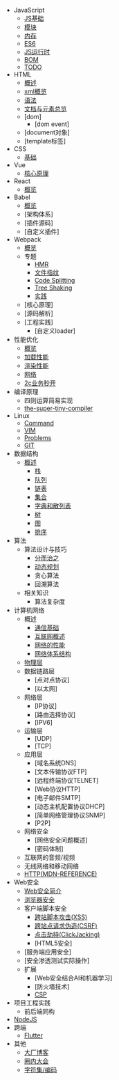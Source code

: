 - JavaScript
  - [JS基础](./docs/javascript/basic.md)
  - [模块](./docs/javascript/module.md)
  - [内存](./docs/javascript/memory.md)
  - [ES6](./docs/javascript/es6.md)
  - [JS运行时](./docs/javascript/runtime.md)
  - [BOM](./docs/javascript/bom.md)
  - [TODO](./docs/javascript/todo.md)
- HTML
  - [概述](./docs/html/html_summary.md)
  - [xml概览](./docs/html/xml.md)
  - [语法](./docs/html/html_syntax.md)
  - [文档与元素总览](./docs/html/html_element.md)
  - [dom]
    - [dom event]
  - [document对象]
  - [template标签]
- CSS
  - [基础](./docs/css/index.md)
- Vue
  - [核心原理](./docs/vue/core.md)
- React
  - [概览](./docs/react/overview.md)
- Babel
  - [概览](./docs/babel/babel_summary.md)
  - [架构体系]
  - [插件源码]
  - [自定义插件]
- Webpack
  - [概览](./docs/webpack/overview.md)
  - 专题
    - [HMR](./docs/webpack/01-HMR.md)
    - [文件指纹](./docs/webpack/02-文件指纹.md)
    - [Code Splitting](./docs/webpack/03-code-splitting.md)
    - [Tree Shaking](./docs/webpack/04-tree-shaking.md)
    - [实践](./docs/webpack/06-实践.md)
  - [核心原理]
  - [源码解析]
  - [工程实践]
    - [自定义loader]
- 性能优化
  - [概览](./docs/performance/index.md)
  - [加载性能](./docs/performance/loading.md)
  - [渲染性能](./docs/performance/render.md)
  - [网络](./docs/performance/network.md)
  - [2c业务秒开](./docs/performance/2c.md)
- 编译原理
  - 四则运算简易实现
  - [the-super-tiny-compiler](https://the-super-tiny-compiler.glitch.me/)
- Linux
  - [Command](./docs/linux/command.md)
  - [VIM](./docs/linux/vim.md)
  - [Problems](./docs/linux/problems.md)
  - [GIT](./docs/linux/git.md)
- 数据结构
  - [概述](./docs/data-structure/overview.md)
    - [栈](./docs/data-structure/01-stack.md)
    - [队列](./docs/data-structure/02-queue.md)
    - [链表](./docs/data-structure/03-linkedlist.md)
    - [集合](./docs/data-structure/04-set.md)
    - [字典和散列表](./docs/data-structure/05-dictionary-hashtable.md)
    - [树](./docs/data-structure/06-tree.md)
    - [图](./docs/data-structure/07-graph.md)
    - [排序](./docs/data-structure/08-sort.md)
- 算法
  - 算法设计与技巧
    - [分而治之](./docs/algorithm/divide-and-conquer.md)
    - [动态规划](./docs/algorithm/dynamic-programming.md)
    - 贪心算法
    - 回溯算法       
  - 相关知识
    - 算法复杂度
- 计算机网络
  - 概述
    - [通信基础](./docs/network/summary/communication_foundation.md)
    - [互联网概述](./docs/network/summary/internet.md)
    - [网络的性能](./docs/network/summary/performance.md)
    - [网络体系结构](./docs/network/summary/structure.md)
  - [物理层](./docs/network/physical-layer.md)
  - 数据链路层
    - [点对点协议]
    - [以太网]
  - 网络层
    - [IP协议]
    - [路由选择协议]
    - [IPV6]
  - 运输层
    - [UDP]
    - [TCP]
  - 应用层
    - [域名系统DNS]
    - [文本传输协议FTP]
    - [远程终端协议TELNET]
    - [Web协议HTTP]
    - [电子邮件SMTP]
    - [动态主机配置协议DHCP]
    - [简单网络管理协议SNMP]
    - [P2P]
  - 网络安全
    - [网络安全问题概述]
    - [密码体制]
  - 互联网的音频/视频
  - 无线网络和移动网络
  - [HTTP(MDN-REFERENCE)](https://developer.mozilla.org/en-US/docs/Web/HTTP)
- Web安全
    - [Web安全简介](./docs/web-security/introducation.md)
    - [浏览器安全](./docs/web-security/browser.md)
    - 客户端脚本安全
        - [跨站脚本攻击(XSS)](./docs/web-security/xss.md)
        - [跨站点请求伪造(CSRF)](./docs/web-security/csrf.md)
        - [点击劫持(ClickJacking)](./docs/web-security/clickjacking.md)
        - [HTML5安全]
    - [服务端应用安全]
    - [安全渗透测试实际操作]
    - 扩展
        - [Web安全结合AI和机器学习]
        - [防火墙技术]
        - [CSP](https://developer.mozilla.org/en-US/docs/Web/HTTP/CSP)
- 项目工程实践 
  - 前后端同构
- [NodeJS](./docs/nodejs/index.md)
- 跨端 
  - [Flutter](./docs/kuaduan/flutter.md)
- 其他
  - [大厂博客](./docs/others/blogs.md)
  - [圈内大会](./docs/others/meeting.md)
  - [字符集/编码](./docs/others/charset.md)
